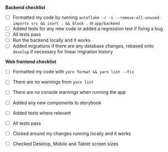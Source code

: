 <!---
Please describe the pull request below.
If it closes an issue, make sure to write "closes #1234"
If there is an issue but it isn't completely closed, still refer to the issue number, eg. "part of #1234"
--->


<!---
Checklists - you can remove one that is not applicable (ie. remove backend checklist if you only worked on the web frontend)
If you need help with any of these, please ask :)
--->
**Backend checklist**
- [ ] Formatted my code by running `autoflake -r -i --remove-all-unused-imports src && isort . && black .` in `app/backend`
- [ ] Added tests for any new code or added a regression test if fixing a bug
- [ ] All tests pass
- [ ] Run the backend locally and it works
- [ ] Added migrations if there are any database changes, rebased onto `develop` if necessary for linear migration history

**Web frontend checklist**
- [ ] Formatted my code with `yarn format && yarn lint --fix`
- [ ] There are no warnings from `yarn lint`
- [ ] There are no console warnings when running the app
- [ ] Added any new components to storybook
- [ ] Added tests where relevant
- [ ] All tests pass
- [ ] Clicked around my changes running locally and it works
- [ ] Checked Desktop, Mobile and Tablet screen sizes


<!---
Remember to request review from couchers-org/web, couchers-org/@backend or an individual.
Once your code is approved, remember to merge it if you have write access
--->
